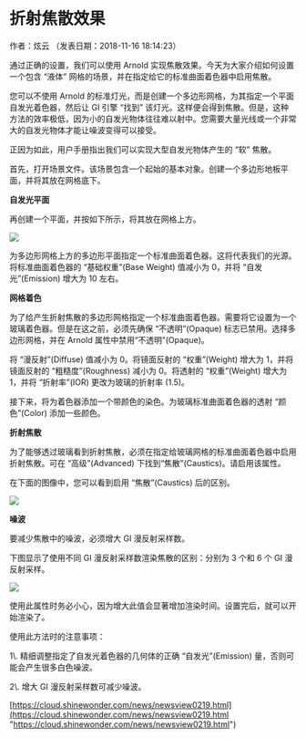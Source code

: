 # 折射焦散效果

作者：炫云 （发表日期：2018-11-16 18:14:23）

通过正确的设置，我们可以使用 Arnold 实现焦散效果。今天为大家介绍如何设置一个包含 “液体” 网格的场景，并在指定给它的标准曲面着色器中启用焦散。

您可以不使用 Arnold 的标准灯光，而是创建一个多边形网格，为其指定一个平面自发光着色器，然后让 GI 引擎 “找到” 该灯光。这样便会得到焦散。但是，这种方法的效率极低，因为小的自发光物体往往难以射中。您需要大量光线或一个非常大的自发光物体才能让噪波变得可以接受。

正因为如此，用户手册指出我们可以实现大型自发光物体产生的 “软” 焦散。

首先，打开场景文件。该场景包含一个起始的基本对象。创建一个多边形地板平面，并将其放在网格底下。

**自发光平面**

再创建一个平面，并按如下所示，将其放在网格上方。

![](https://qhdtc.oss-cn-chengdu.aliyuncs.com/obsidian/newsview0219_1.jpg)

为多边形网格上方的多边形平面指定一个标准曲面着色器。这将代表我们的光源。将标准曲面着色器的 “基础权重”(Base Weight) 值减小为 0，并将 “自发光”(Emission) 增大为 10 左右。

**网格着色**

为了给产生折射焦散的多边形网格指定一个标准曲面着色器。需要将它设置为一个玻璃着色器。但是在这之前，必须先确保 “不透明”(Opaque) 标志已禁用。选择多边形网格，并在 Arnold 属性中禁用“不透明”(Opaque)。

将 “漫反射”(Diffuse) 值减小为 0。将镜面反射的 “权重”(Weight) 增大为 1，并将镜面反射的 “粗糙度”(Roughness) 减小为 0。将透射的 “权重”(Weight) 增大为 1，并将 “折射率”(IOR) 更改为玻璃的折射率 (1.5)。

接下来，将为着色器添加一个带颜色的染色。为玻璃标准曲面着色器的透射 “颜色”(Color) 添加一些颜色。

**折射焦散**

为了能够透过玻璃看到折射焦散，必须在指定给玻璃网格的标准曲面着色器中启用折射焦散。可在 “高级”(Advanced) 下找到“焦散”(Caustics)。请启用该属性。

在下面的图像中，您可以看到启用 “焦散”(Caustics) 后的区别。

![](https://qhdtc.oss-cn-chengdu.aliyuncs.com/obsidian/newsview0219_2.jpg)

**噪波**

要减少焦散中的噪波，必须增大 GI 漫反射采样数。

下图显示了使用不同 GI 漫反射采样数渲染焦散的区别：分别为 3 个和 6 个 GI 漫反射采样。

![](https://qhdtc.oss-cn-chengdu.aliyuncs.com/obsidian/newsview0219_3.jpg)

使用此属性时务必小心，因为增大此值会显著增加渲染时间。设置完后，就可以开始渲染了。

使用此方法时的注意事项：

1\\. 精细调整指定了自发光着色器的几何体的正确 “自发光”(Emission) 量，否则可能会产生很多白色噪波。

2\\. 增大 GI 漫反射采样数可减少噪波。

[https://cloud.shinewonder.com/news/newsview0219.html](https://cloud.shinewonder.com/news/newsview0219.html "https://cloud.shinewonder.com/news/newsview0219.html")
